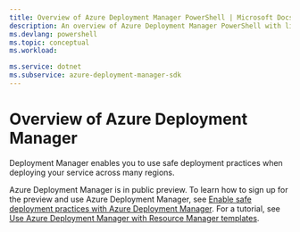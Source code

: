 ```yaml
---
title: Overview of Azure Deployment Manager PowerShell | Microsoft Docs
description: An overview of Azure Deployment Manager PowerShell with links to installation and configuration.
ms.devlang: powershell
ms.topic: conceptual
ms.workload:

ms.service: dotnet
ms.subservice: azure-deployment-manager-sdk
---
```

# Overview of Azure Deployment Manager

Deployment Manager enables you to use safe deployment practices when deploying your service across many regions.

Azure Deployment Manager is in public preview. To learn how to sign up for the preview and use Azure Deployment Manager, see [Enable safe deployment practices with Azure Deployment Manager](/azure/azure-resource-manager/deployment-manager-overview). For a tutorial, see [Use Azure Deployment Manager with Resource Manager templates](/azure/azure-resource-manager/deployment-manager-tutorial).